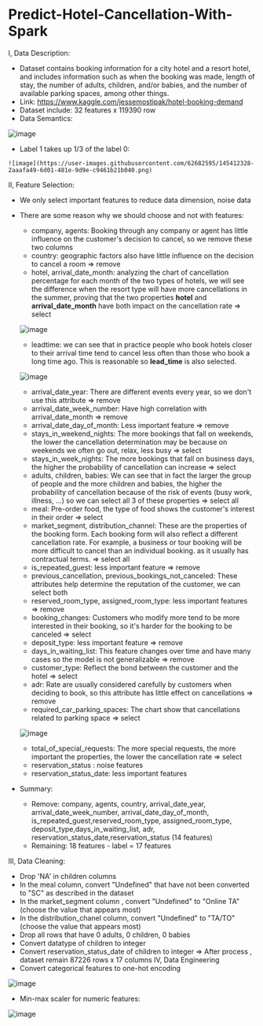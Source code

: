 # Predict-Hotel-Cancellation-With-Spark
I, Data Description:
   - Dataset contains booking information for a city hotel and a resort hotel, and includes information such as when the booking was made, length of stay, the number of adults, children, and/or babies, and the number of available parking spaces, among other things.
   - Link: https://www.kaggle.com/jessemostipak/hotel-booking-demand
   - Dataset include: 32 features x 119390 row
   - Data Semantics: 
   
   ![image](https://user-images.githubusercontent.com/62682595/145411918-7872e8c2-8af6-4cc9-94ef-db27ae7c558e.png)
   - Label 1 takes up 1/3 of the label 0:
    
    ![image](https://user-images.githubusercontent.com/62682595/145412328-2aaafa49-6d01-481e-9d9e-c9461b21b040.png)
II, Feature Selection:
   - We only select important features to reduce data dimension, noise data
   - There are some reason why we should choose and not with features:
       + company, agents: Booking through any company or agent has little influence on the customer's decision to cancel, so we remove these two columns
       + country: geographic factors also have little influence on the decision to cancel a room => remove
       + hotel, arrival_date_month: analyzing the chart of cancellation percentage for each month of the two types of hotels, we will see the difference when the resort type will have more cancellations in the summer, proving that the two properties **hotel** and **arrival_date_month** have both impact on the cancellation rate => select
       
       ![image](https://user-images.githubusercontent.com/62682595/145413904-16c16e3d-6766-4056-9bf4-477a03db6182.png)
       + leadtime: we can see that in practice people who book hotels closer to their arrival time tend to cancel less often than those who book a long time ago. This is reasonable so **lead_time** is also selected.

       ![image](https://user-images.githubusercontent.com/62682595/145414371-5d42d875-9ecb-40ee-b54b-fbade89d4459.png)
       + arrival_date_year: There are different events every year, so we don't use this attribute => remove
       + arrival_date_week_number: Have high correlation with arrival_date_month => remove
       + arrival_date_day_of_month: Less important feature => remove
       + stays_in_weekend_nights: The more bookings that fall on weekends, the lower the cancellation determination may be because on weekends we often go out, relax, less busy => select
       + stays_in_week_nights: The more bookings that fall on business days, the higher the probability of cancellation can increase => select
       + adults, children, babies:  We can see that in fact the larger the group of people and the more children and babies, the higher the probability of cancellation because of the risk of events (busy work, illness, ...) so we can select all 3 of these properties => select all
       + meal: Pre-order food, the type of food shows the customer's interest in their order => select
       + market_segment, distribution_channel: These are the properties of the booking form. Each booking form will also reflect a different cancellation rate. For example, a business or tour booking will be more difficult to cancel than an individual booking. as it usually has contractual terms. => select all
       + is_repeated_guest: less important feature => remove
       + previous_cancellation, previous_bookings_not_canceled: These attributes help determine the reputation of the customer, we can select both
       + reserved_room_type, assigned_room_type: less important features => remove
       + booking_changes: Customers who modify more tend to be more interested in their booking, so it's harder for the booking to be canceled => select
       + deposit_type: less important feature => remove
       + days_in_waiting_list: This feature changes over time and have many cases so the model is not generalizable => remove
       + customer_type: Reflect the bond between the customer and the hotel => select
       + adr: Rate are usually considered carefully by customers when deciding to book, so this attribute has little effect on cancellations => remove
       + required_car_parking_spaces: The chart show that cancellations related to parking space => select

       ![image](https://user-images.githubusercontent.com/62682595/145418350-75be6e4c-6819-4549-b25b-3e3f57c9d72d.png)
       + total_of_special_requests: The more special requests, the more important the properties, the lower the cancellation rate => select
       + reservation_status : noise features
       + reservation_status_date: less important features
  - Summary:
     + Remove: company, agents, country, arrival_date_year, arrival_date_week_number, arrival_date_day_of_month, is_repeated_guest,reserved_room_type, assigned_room_type, deposit_type,days_in_waiting_list, adr, reservation_status_date,reservation_status (14 features)
     + Remaining: 18 features - label = 17 features
 
III, Data Cleaning:
  - Drop 'NA' in children columns
  - In the meal column, convert "Undefined" that have not been converted to "SC" as described in the dataset
  - In the market_segment column , convert "Undefined" to "Online TA" (choose the value that appears most)
  - In the distribution_chanel column, convert "Undefined" to "TA/TO" (choose the value that appears most)
  - Drop all rows that have 0 adults, 0 children, 0 babies 
  - Convert datatype of children to integer
  - Convert reservation_status_date of children to integer
  => After process , dataset remain 87226 rows x 17 columns
IV, Data Engineering
  - Convert categorical features to one-hot encoding 
 
  ![image](https://user-images.githubusercontent.com/62682595/145429319-dcf3f391-3cdf-4442-b650-2332ce81b49b.png)
  - Min-max scaler for numeric features:
  
  ![image](https://user-images.githubusercontent.com/62682595/145429434-70773ed7-daed-4831-851a-33f47474cffd.png)
  






   
